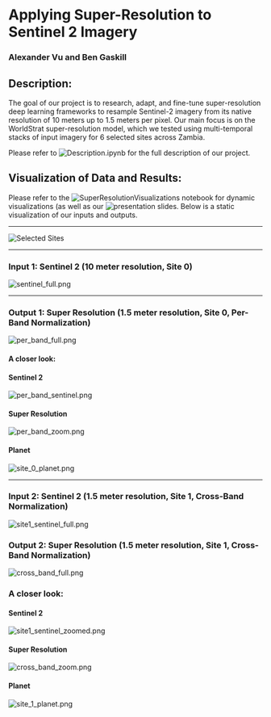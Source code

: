 # Applying Super-Resolution to Sentinel 2 Imagery
### Alexander Vu and Ben Gaskill

## Description:
The goal of our project is to research, adapt, and fine-tune super-resolution deep learning frameworks to resample Sentinel-2 imagery from its native resolution of 10 meters up to 1.5 meters per pixel. Our main focus is on the WorldStrat super-resolution model, which we tested using multi-temporal stacks of input imagery for 6 selected sites across Zambia. 

Please refer to ![Description.ipynb](https://github.com/gaskil36/superresolution/blob/main/Notebooks/description.ipynb) for the full description of our project.

## Visualization of Data and Results:  
Please refer to the ![SuperResolutionVisualizations]() notebook for dynamic visualizations (as well as our ![presentation slides](https://docs.google.com/presentation/d/1NXxHIwHK3bESZhNmiMa6fwTGc-tXAnu_QI6w-GREb9Q/edit#slide=id.p). Below is a static visualization of our inputs and outputs.  
___
![Selected Sites](Resources/SelectedSites.png)
___
### Input 1: Sentinel 2 (10 meter resolution, Site 0)  
![sentinel_full.png](Resources/sentinel_full.png)  
___
### Output 1: Super Resolution (1.5 meter resolution, Site 0, Per-Band Normalization)  
![per_band_full.png](Resources/per_band_full.png)
#### A closer look:  
#### Sentinel 2  
![per_band_sentinel.png](Resources/per_band_sentinel.png)  
#### Super Resolution  
![per_band_zoom.png](Resources/per_band_zoom.png)  
#### Planet  
![site_0_planet.png](Resources/site_0_planet.png)  
___  
### Input 2: Sentinel 2 (1.5 meter resolution, Site 1, Cross-Band Normalization)
![site1_sentinel_full.png](Resources/site1_sentinel_full.png)
### Output 2: Super Resolution (1.5 meter resolution, Site 1, Cross-Band Normalization)  
![cross_band_full.png](Resources/cross_band_full.png)  
### A closer look:  
#### Sentinel 2  
![site1_sentinel_zoomed.png](Resources/site1_sentinel_zoomed.png)  
#### Super Resolution  
![cross_band_zoom.png](Resources/cross_band_zoom.png)  
#### Planet  
![site_1_planet.png](Resources/site1_planet.png)  
